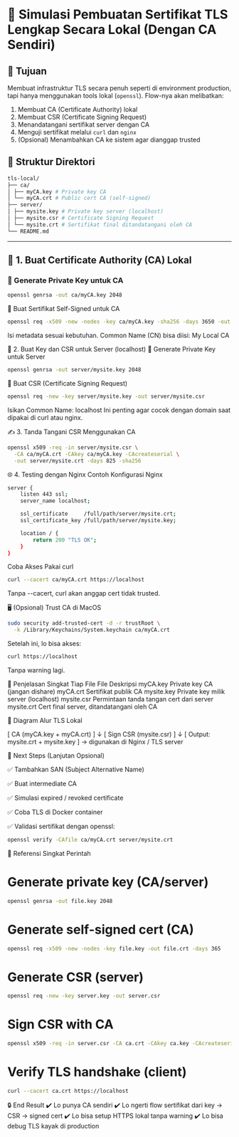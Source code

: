 # 🔐 Simulasi Pembuatan Sertifikat TLS Lengkap Secara Lokal (Dengan CA Sendiri)

## 🎯 Tujuan
Membuat infrastruktur TLS secara penuh seperti di environment production, tapi hanya menggunakan tools lokal (`openssl`). Flow-nya akan melibatkan:
1. Membuat CA (Certificate Authority) lokal
2. Membuat CSR (Certificate Signing Request)
3. Menandatangani sertifikat server dengan CA
4. Menguji sertifikat melalui `curl` dan `nginx`
5. (Opsional) Menambahkan CA ke sistem agar dianggap trusted

## 📂 Struktur Direktori

```bash
tls-local/
├── ca/
│ ├── myCA.key # Private key CA
│ └── myCA.crt # Public cert CA (self-signed)
├── server/
│ ├── mysite.key # Private key server (localhost)
│ ├── mysite.csr # Certificate Signing Request
│ └── mysite.crt # Sertifikat final ditandatangani oleh CA
└── README.md
```
---

## 🧱 1. Buat Certificate Authority (CA) Lokal

### 🔑 Generate Private Key untuk CA
```bash
openssl genrsa -out ca/myCA.key 2048
```
📄 Buat Sertifikat Self-Signed untuk CA
```bash
openssl req -x509 -new -nodes -key ca/myCA.key -sha256 -days 3650 -out ca/myCA.crt
```
Isi metadata sesuai kebutuhan. Common Name (CN) bisa diisi: My Local CA

🧾 2. Buat Key dan CSR untuk Server (localhost)
🔑 Generate Private Key untuk Server
```bash
openssl genrsa -out server/mysite.key 2048
```
📄 Buat CSR (Certificate Signing Request)
```bash
openssl req -new -key server/mysite.key -out server/mysite.csr
```
Isikan Common Name: localhost
Ini penting agar cocok dengan domain saat dipakai di curl atau nginx.

✍️ 3. Tanda Tangani CSR Menggunakan CA
```bash
openssl x509 -req -in server/mysite.csr \
  -CA ca/myCA.crt -CAkey ca/myCA.key -CAcreateserial \
  -out server/mysite.crt -days 825 -sha256
```
🌐 4. Testing dengan Nginx
Contoh Konfigurasi Nginx
```bash
server {
    listen 443 ssl;
    server_name localhost;

    ssl_certificate     /full/path/server/mysite.crt;
    ssl_certificate_key /full/path/server/mysite.key;

    location / {
        return 200 "TLS OK";
    }
}
```
Coba Akses Pakai curl
```bash
curl --cacert ca/myCA.crt https://localhost
```
Tanpa --cacert, curl akan anggap cert tidak trusted.

🖥️ (Opsional) Trust CA di MacOS
```bash
sudo security add-trusted-cert -d -r trustRoot \
  -k /Library/Keychains/System.keychain ca/myCA.crt
```
Setelah ini, lo bisa akses:
```bash
curl https://localhost
```
Tanpa warning lagi.

🧠 Penjelasan Singkat Tiap File
File	Deskripsi
myCA.key	Private key CA (jangan dishare)
myCA.crt	Sertifikat publik CA
mysite.key	Private key milik server (localhost)
mysite.csr	Permintaan tanda tangan cert dari server
mysite.crt	Cert final server, ditandatangani oleh CA

🔄 Diagram Alur TLS Lokal

[ CA (myCA.key + myCA.crt) ]
         ↓
  [ Sign CSR (mysite.csr) ]
         ↓
[ Output: mysite.crt + mysite.key ] → digunakan di Nginx / TLS server

🧪 Next Steps (Lanjutan Opsional)

✅ Tambahkan SAN (Subject Alternative Name)

✅ Buat intermediate CA

✅ Simulasi expired / revoked certificate

✅ Coba TLS di Docker container

✅ Validasi sertifikat dengan openssl:
```bash
openssl verify -CAfile ca/myCA.crt server/mysite.crt
```
📌 Referensi Singkat Perintah

# Generate private key (CA/server)
```bash
openssl genrsa -out file.key 2048
```
# Generate self-signed cert (CA)
```bash
openssl req -x509 -new -nodes -key file.key -out file.crt -days 365
```
# Generate CSR (server)
```bash
openssl req -new -key server.key -out server.csr
```
# Sign CSR with CA
```bash
openssl x509 -req -in server.csr -CA ca.crt -CAkey ca.key -CAcreateserial -out server.crt -days 825 -sha256
```
# Verify TLS handshake (client)
```bash
curl --cacert ca.crt https://localhost
```
🔒 End Result
✔️ Lo punya CA sendiri
✔️ Lo ngerti flow sertifikat dari key → CSR → signed cert
✔️ Lo bisa setup HTTPS lokal tanpa warning
✔️ Lo bisa debug TLS kayak di production
